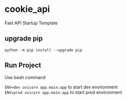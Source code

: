 # cookie_api
Fast API Startup Template

## upgrade pip
`python -m pip install --upgrade pip`

## Run Project
Use bash command

`ENV=dev uvicorn app.main:app` to start dev environment <br />
`ENV=prod uvicorn app.main:app` to start prod environment <br />

